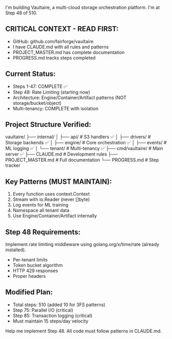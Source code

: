 I'm building Vaultaire, a multi-cloud storage orchestration platform. I'm at Step 48 of 510.

## CRITICAL CONTEXT - READ FIRST:
- GitHub: github.com/fairforge/vaultaire
- I have CLAUDE.md with all rules and patterns
- PROJECT_MASTER.md has complete documentation  
- PROGRESS.md tracks steps completed

## Current Status:
- Steps 1-47: COMPLETE ✅
- Step 48: Rate Limiting (starting now)
- Architecture: Engine/Container/Artifact patterns (NOT storage/bucket/object)
- Multi-tenancy: COMPLETE with isolation

## Project Structure Verified:
vaultaire/
├── internal/
│   ├── api/          # S3 handlers ✅
│   ├── drivers/      # Storage backends ✅
│   ├── engine/       # Core orchestration ✅
│   ├── events/       # ML logging ✅
│   └── tenant/       # Multi-tenancy ✅
├── cmd/vaultaire/    # Main server ✅
├── CLAUDE.md         # Development rules
├── PROJECT_MASTER.md # Full documentation
└── PROGRESS.md       # Step tracker

## Key Patterns (MUST MAINTAIN):
1. Every function uses context.Context
2. Stream with io.Reader (never []byte)
3. Log events for ML training
4. Namespace all tenant data
5. Use Engine/Container/Artifact internally

## Step 48 Requirements:
Implement rate limiting middleware using golang.org/x/time/rate (already installed).
- Per-tenant limits
- Token bucket algorithm
- HTTP 429 responses
- Proper headers

## Modified Plan:
- Total steps: 510 (added 10 for 3FS patterns)
- Step 75: Parallel I/O (critical)
- Step 85: Transaction logging (critical)
- Must maintain 15 steps/day velocity

Help me implement Step 48. All code must follow patterns in CLAUDE.md.
